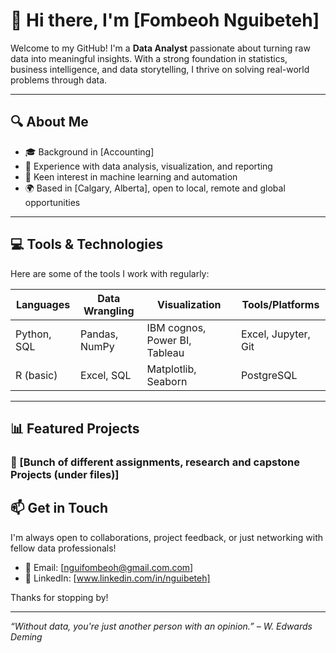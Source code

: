 # 👋 Hi there, I'm [Fombeoh Nguibeteh]

Welcome to my GitHub! I'm a **Data Analyst** passionate about turning raw data into meaningful insights. With a strong foundation in statistics, business intelligence, and data storytelling, I thrive on solving real-world problems through data.

---

## 🔍 About Me

- 🎓 Background in [Accounting]
- 💼 Experience with data analysis, visualization, and reporting
- 🧠 Keen interest in machine learning and automation
- 🌍 Based in [Calgary, Alberta], open to local, remote and global opportunities

---

## 💻 Tools & Technologies

Here are some of the tools I work with regularly:

| Languages       | Data Wrangling     | Visualization      | Tools/Platforms      |
|----------------|--------------------|---------------------|-----------------------|
| Python, SQL    | Pandas, NumPy      |IBM cognos,  Power BI, Tableau  | Excel, Jupyter, Git  |
| R (basic)      | Excel, SQL         | Matplotlib, Seaborn | PostgreSQL |
---

## 📊 Featured Projects

### 📁 [Bunch of different assignments, research and capstone Projects (under files)]


## 📫 Get in Touch

I'm always open to collaborations, project feedback, or just networking with fellow data professionals!

- 📧 Email: [nguifombeoh@gmail.com.com]
- 💼 LinkedIn: [www.linkedin.com/in/nguibeteh]


Thanks for stopping by!

---

*“Without data, you're just another person with an opinion.” – W. Edwards Deming*

